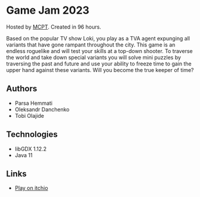 # Game Jam 2023
Hosted by [MCPT](https://itch.io/jam/mackenzie-holiday-game-jam-iii).
Created in 96 hours.

Based on the popular TV show Loki, you play as a TVA agent expunging all variants that have gone rampant throughout the city. This game is an endless roguelike and will test your skills at a top-down shooter. To traverse the world and take down special variants you will solve mini puzzles by traversing the past and future and use your ability to freeze time to gain the upper hand against these variants. Will you become the true keeper of time?
## Authors
* Parsa Hemmati
* Oleksandr Danchenko
* Tobi Olajide

## Technologies
* libGDX 1.12.2
* Java 11

## Links
* [Play on itchio](https://odanchen.itch.io/the-true-time-keeper)